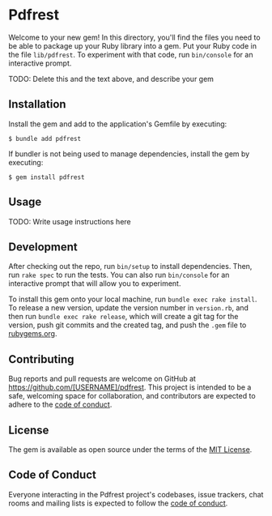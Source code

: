 # Pdfrest

Welcome to your new gem! In this directory, you'll find the files you need to be able to package up your Ruby library into a gem. Put your Ruby code in the file `lib/pdfrest`. To experiment with that code, run `bin/console` for an interactive prompt.

TODO: Delete this and the text above, and describe your gem

## Installation

Install the gem and add to the application's Gemfile by executing:

    $ bundle add pdfrest

If bundler is not being used to manage dependencies, install the gem by executing:

    $ gem install pdfrest

## Usage

TODO: Write usage instructions here

## Development

After checking out the repo, run `bin/setup` to install dependencies. Then, run `rake spec` to run the tests. You can also run `bin/console` for an interactive prompt that will allow you to experiment.

To install this gem onto your local machine, run `bundle exec rake install`. To release a new version, update the version number in `version.rb`, and then run `bundle exec rake release`, which will create a git tag for the version, push git commits and the created tag, and push the `.gem` file to [rubygems.org](https://rubygems.org).

## Contributing

Bug reports and pull requests are welcome on GitHub at https://github.com/[USERNAME]/pdfrest. This project is intended to be a safe, welcoming space for collaboration, and contributors are expected to adhere to the [code of conduct](https://github.com/[USERNAME]/pdfrest/blob/master/CODE_OF_CONDUCT.md).

## License

The gem is available as open source under the terms of the [MIT License](https://opensource.org/licenses/MIT).

## Code of Conduct

Everyone interacting in the Pdfrest project's codebases, issue trackers, chat rooms and mailing lists is expected to follow the [code of conduct](https://github.com/[USERNAME]/pdfrest/blob/master/CODE_OF_CONDUCT.md).

